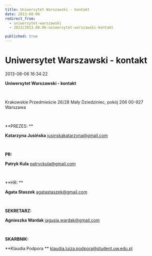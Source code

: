 ```yaml
---
title: Uniwersytet Warszawski - kontakt
date: 2013-08-06
redirect_from: 
  - uniwersytet-warszawski
  - 2013/2013.08.06-uniwersytet-warszawski-kontakt

published: true
---
```




# Uniwersytet Warszawski - kontakt

<time>2013-08-06 16:34:22</time>


**Uniwersytet Warszawski - kontakt**


 


Krakowskie Przedmieście 26/28
Mały Dziedziniec, pokój 206
00-927 Warszawa


 


**PREZES: **


**Katarzyna Jusińska**
jusinskakatarzyna@gmail.com


 


**PR:**


**Patryk Kula**
patryckula@gmail.com


 


**HR: **


**Agata Staszek**
agatastaszek@gmail.com


 


**SEKRETARZ:**


**Agnieszka Wardak**
jagusia.wardak@gmail.com


 


**SKARBNIK:**


**Klaudia Podpora **
klaudia.luiza.podpora@student.uw.edu.pl


 


<!--{{json:{"created_date":"2013-08-06 16:34:22","publish_down":"0000-00-00 00:00:00","id":"5277"}}}-->